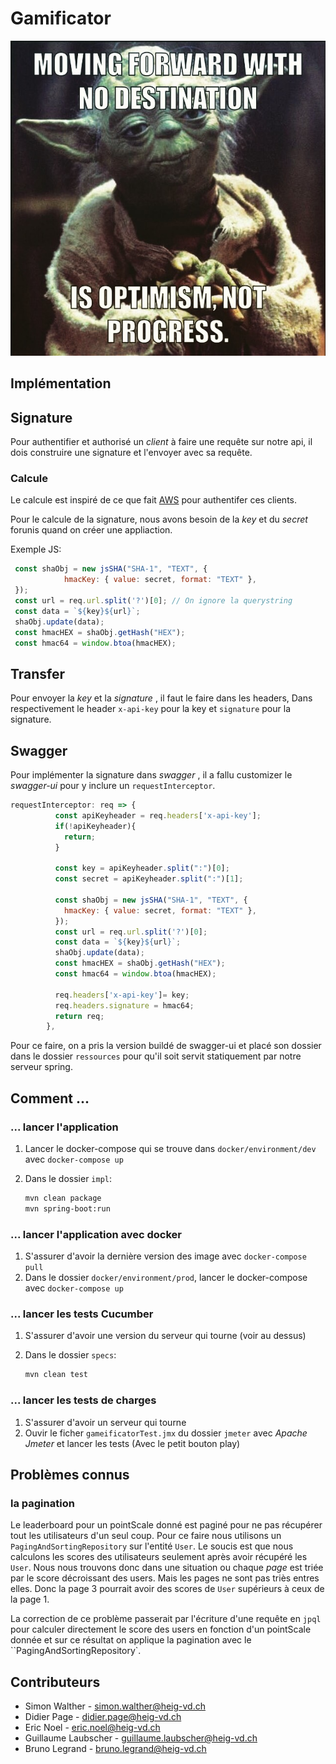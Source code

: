 # **Gamificator**

![Gamificator](images/welcome.jpg)

## Implémentation

## Signature

Pour authentifier et authorisé un _client_ à faire une requête sur notre api, il dois construire une signature et l'envoyer avec sa requête.

### Calcule

Le calcule est inspiré de ce que fait [AWS](https://docs.aws.amazon.com/AmazonS3/latest/dev/RESTAuthentication.html) pour authentifer ces clients.

Pour le calcule de la signature, nous avons besoin de la _key_ et du _secret_ forunis quand on créer une appliaction.

Exemple JS: 

```javascript
 const shaObj = new jsSHA("SHA-1", "TEXT", {
            hmacKey: { value: secret, format: "TEXT" },
 });
 const url = req.url.split('?')[0]; // On ignore la querystring
 const data = `${key}${url}`;
 shaObj.update(data);
 const hmacHEX = shaObj.getHash("HEX");
 const hmac64 = window.btoa(hmacHEX);
```

## Transfer

Pour envoyer la _key_ et la _signature_ , il faut le faire dans les headers, Dans respectivement le header `x-api-key` pour la key et `signature` pour la signature.

## Swagger

Pour implémenter la signature dans _swagger_ , il a fallu customizer le _swagger-ui_ pour y inclure un `requestInterceptor`.

```javascript
requestInterceptor: req => {
          const apiKeyheader = req.headers['x-api-key'];
          if(!apiKeyheader){
            return;
          }

          const key = apiKeyheader.split(":")[0];
          const secret = apiKeyheader.split(":")[1];

          const shaObj = new jsSHA("SHA-1", "TEXT", {
            hmacKey: { value: secret, format: "TEXT" },
          });
          const url = req.url.split('?')[0];
          const data = `${key}${url}`;
          shaObj.update(data);
          const hmacHEX = shaObj.getHash("HEX");
          const hmac64 = window.btoa(hmacHEX);

          req.headers['x-api-key']= key;
          req.headers.signature = hmac64;
          return req;
        },
```



Pour ce faire, on a pris la version buildé de swagger-ui et placé son dossier dans le dossier `ressources` pour qu'il soit servit statiquement par notre serveur spring. 

## Comment ...

### ... lancer l'application

1. Lancer le docker-compose qui se trouve dans `docker/environment/dev` avec `docker-compose up`

2. Dans le dossier `impl`:

   ```bash
   mvn clean package
   mvn spring-boot:run
   ```

### ... lancer l'application avec docker

1. S'assurer d'avoir la dernière version des image avec `docker-compose pull`
2. Dans le dossier `docker/environment/prod`, lancer le docker-compose avec `docker-compose up`

### ... lancer les tests Cucumber

1. S'assurer d'avoir une version du serveur qui tourne (voir au dessus)

2. Dans le dossier `specs`:

   ```bash
   mvn clean test
   ```

### ... lancer les tests de charges

1. S'assurer d'avoir un serveur qui tourne
2. Ouvir le ficher `gameificatorTest.jmx` du dossier `jmeter` avec _Apache Jmeter_ et lancer les tests (Avec le petit bouton play)

## Problèmes connus

### la pagination

Le leaderboard pour un pointScale donné est paginé pour ne pas récupérer tout les utilisateurs d'un seul coup. Pour ce faire nous utilisons un `PagingAndSortingRepository` sur l'entité `User`. Le soucis est que nous calculons les scores des utilisateurs seulement après avoir récupéré les `User`. Nous nous trouvons donc dans une situation ou chaque _page_ est triée par le score décroissant des users. Mais les pages ne sont pas triès entres elles. Donc la page 3 pourrait avoir des scores de `User` supérieurs à ceux de la page 1.

La correction de ce problème passerait par l'écriture d'une requête en `jpql` pour calculer directement le score des users en fonction d'un pointScale donnée et sur ce résultat on applique la pagination avec le ``PagingAndSortingRepository`.

## Contributeurs

- Simon Walther - simon.walther@heig-vd.ch
- Didier Page - didier.page@heig-vd.ch
- Eric Noel - eric.noel@heig-vd.ch
- Guillaume Laubscher -  guillaume.laubscher@heig-vd.ch
- Bruno Legrand - bruno.legrand@heig-vd.ch